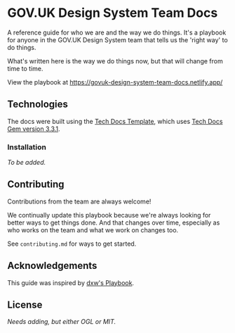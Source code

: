 # GOV.UK Design System Team Docs

A reference guide for who we are and the way we do things. It's a playbook for anyone in the GOV.UK Design System team that tells us the 'right way' to do things.

What's written here is the way we do things now, but that will change from time to time.

View the playbook at https://govuk-design-system-team-docs.netlify.app/

## Technologies

The docs were built using the [Tech Docs Template](https://github.com/alphagov/tech-docs-template), which uses [Tech Docs Gem version 3.3.1](https://github.com/alphagov/tech-docs-gem/releases/tag/v3.3.1).

### Installation

_To be added._

## Contributing

Contributions from the team are always welcome!

We continually update this playbook because we're always looking for better ways to get things done. And that changes over time, especially as who works on the team and what we work on changes too.

See `contributing.md` for ways to get started.

## Acknowledgements

This guide was inspired by [dxw's Playbook](https://github.com/dxw/playbook).

## License

_Needs adding, but either OGL or MIT._

